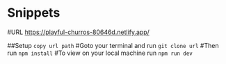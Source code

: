 # Snippets
#URL
https://playful-churros-80646d.netlify.app/

##Setup 
`copy url path`
#Goto your terminal and run
`git clone url`
#Then run 
`npm install` 
#To view on your local machine run
`npm run dev`
